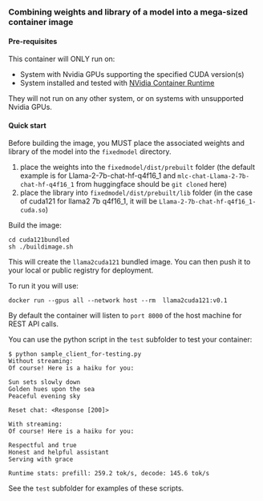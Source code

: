 ### Combining weights and library of a model into a mega-sized container image

#### Pre-requisites

This container will ONLY run on:

* System with Nvidia GPUs supporting the specified CUDA version(s)
* System installed and tested with [NVidia Container Runtime](https://developer.nvidia.com/nvidia-container-runtime)

They will not run on any other system, or on systems with unsupported Nvidia GPUs.


#### Quick start

Before building the image, you MUST place the associated weights and library of the model into the `fixedmodel` directory.

1. place the weights into the `fixedmodel/dist/prebuilt` folder  (the default example is for Llama-2-7b-chat-hf-q4f16_1 and `mlc-chat-Llama-2-7b-chat-hf-q4f16_1` from huggingface should be `git cloned` here)
2. place the library into `fixedmodel/dist/prebuilt/lib` folder  (in the case of cuda121 for llama2 7b q4f16_1, it will be `Llama-2-7b-chat-hf-q4f16_1-cuda.so`)

Build the image:

```
cd cuda121bundled
sh ./buildimage.sh
```

This will create the `llama2cuda121` bundled image.  You can then push it to your local or public registry for deployment. 

To run it you will use:

```
docker run --gpus all --network host --rm  llama2cuda121:v0.1
```

By default the container will listen to `port 8000` of the host machine for REST API calls.

You can use the python script in the `test` subfolder to test your container:

```
$ python sample_client_for-testing.py 
Without streaming:
Of course! Here is a haiku for you:

Sun sets slowly down
Golden hues upon the sea
Peaceful evening sky

Reset chat: <Response [200]>

With streaming:
Of course! Here is a haiku for you:

Respectful and true
Honest and helpful assistant
Serving with grace

Runtime stats: prefill: 259.2 tok/s, decode: 145.6 tok/s
```

See the `test` subfolder for examples of these scripts.
